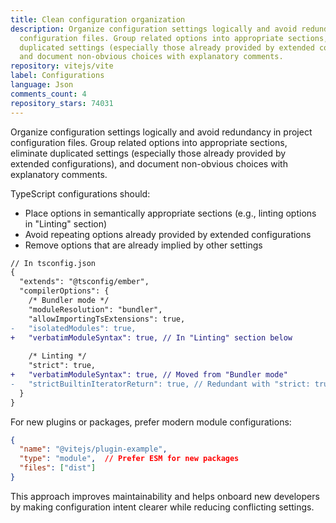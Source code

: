 ```yaml
---
title: Clean configuration organization
description: Organize configuration settings logically and avoid redundancy in project
  configuration files. Group related options into appropriate sections, eliminate
  duplicated settings (especially those already provided by extended configurations),
  and document non-obvious choices with explanatory comments.
repository: vitejs/vite
label: Configurations
language: Json
comments_count: 4
repository_stars: 74031
---
```


Organize configuration settings logically and avoid redundancy in project configuration files. Group related options into appropriate sections, eliminate duplicated settings (especially those already provided by extended configurations), and document non-obvious choices with explanatory comments.

TypeScript configurations should:
- Place options in semantically appropriate sections (e.g., linting options in "Linting" section)
- Avoid repeating options already provided by extended configurations
- Remove options that are already implied by other settings

```diff
// In tsconfig.json
{
  "extends": "@tsconfig/ember",
  "compilerOptions": {
    /* Bundler mode */
    "moduleResolution": "bundler",
    "allowImportingTsExtensions": true,
-   "isolatedModules": true,
+   "verbatimModuleSyntax": true, // In "Linting" section below
    
    /* Linting */
    "strict": true,
+   "verbatimModuleSyntax": true, // Moved from "Bundler mode"
-   "strictBuiltinIteratorReturn": true, // Redundant with "strict: true"
  }
}
```

For new plugins or packages, prefer modern module configurations:
```json
{
  "name": "@vitejs/plugin-example",
  "type": "module",  // Prefer ESM for new packages
  "files": ["dist"]
}
```

This approach improves maintainability and helps onboard new developers by making configuration intent clearer while reducing conflicting settings.